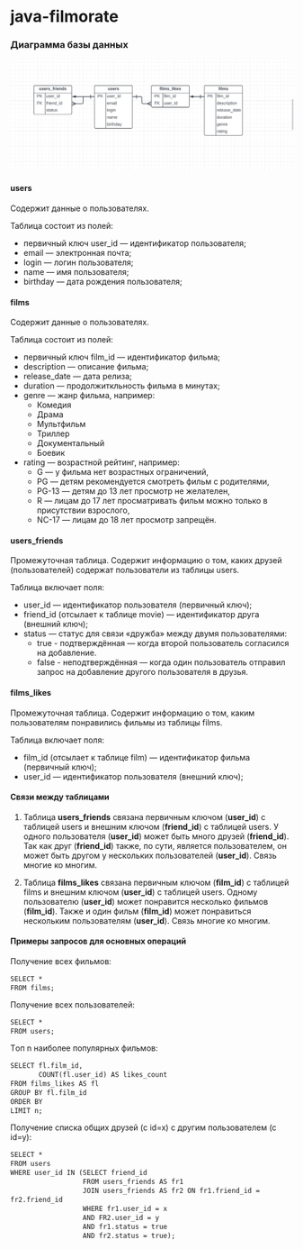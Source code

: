 # java-filmorate
### Диаграмма базы данных
![Ссылка на файл диаграммы](\db_diagram.png)

#### users
Содержит данные о пользователях. 
 
Таблица состоит из полей:
 * первичный ключ user_id — идентификатор пользователя;
 * email — электронная почта;
 * login — логин пользователя;
 * name — имя пользователя;
 * birthday — дата рождения пользователя;

#### films
Содержит данные о пользователях.

Таблица состоит из полей:
* первичный ключ film_id — идентификатор фильма;
* description — описание фильма;
* release_date — дата релиза;
* duration — продолжиткльность фильма в минутах;
* genre — жанр фильма, например:
  *  Комедия 
  * Драма 
  * Мультфильм 
  * Триллер 
  * Документальный 
  * Боевик
* rating — возрастной рейтинг, например:
  * G — у фильма нет возрастных ограничений,
  * PG — детям рекомендуется смотреть фильм с родителями,
  * PG-13 — детям до 13 лет просмотр не желателен,
  * R — лицам до 17 лет просматривать фильм можно только в присутствии взрослого,
  * NC-17 — лицам до 18 лет просмотр запрещён.

#### users_friends
Промежуточная таблица. Содержит информацию о том, каких друзей (пользователей) содержат пользователи из таблицы users.

Таблица включает поля:

* user_id — идентификатор пользователя (первичный ключ);
* friend_id (отсылает к таблице movie) — идентификатор друга (внешний ключ);
* status — статус для связи «дружба» между двумя пользователями:
  * true - подтверждённая — когда второй пользователь согласился на добавление.
  * false - неподтверждённая — когда один пользователь отправил запрос на добавление другого пользователя в друзья.


#### films_likes
Промежуточная таблица. Содержит информацию о том, каким пользователям понравились фильмы из таблицы films.

Таблица включает поля:

* film_id (отсылает к таблице film) — идентификатор фильма (первичный ключ);
* user_id — идентификатор пользователя (внешний ключ);

#### Связи между таблицами
1) Таблица **users_friends** связана первичным ключом (**user_id**) с таблицей users и внешним ключом (**friend_id**) с 
таблицей users. У одного пользователя (**user_id**) может быть много друзей (**friend_id**). Так как друг 
(**friend_id**) также, по сути, является пользователем, он может быть другом у нескольких пользователей (**user_id**). 
Связь многие ко многим.

2) Таблица **films_likes** связана первичным ключом (**film_id**) с таблицей films и внешним ключом (**user_id**) с
таблицей users. Одному пользователю (**user_id**) может понравится несколько фильмов (**film_id**). Также и один фильм 
(**film_id**) может понравиться нескольким пользователям (**user_id**).
Связь многие ко многим.

#### Примеры запросов для основных операций
Получение всех фильмов:
```
SELECT *
FROM films;
```
Получение всех пользователей:

```
SELECT *
FROM users;
```

Tоп n наиболее популярных фильмов:
```
SELECT fl.film_id,
       COUNT(fl.user_id) AS likes_count
FROM films_likes AS fl
GROUP BY fl.film_id
ORDER BY
LIMIT n;
```
Получение списка общих друзей (с id=x) с другим пользователем (с id=y):
```
SELECT *
FROM users
WHERE user_id IN (SELECT friend_id
                  FROM users_friends AS fr1
                  JOIN users_friends AS fr2 ON fr1.friend_id = fr2.friend_id
                  WHERE fr1.user_id = x
                  AND FR2.user_id = y
                  AND fr1.status = true
                  AND fr2.status = true);
```
